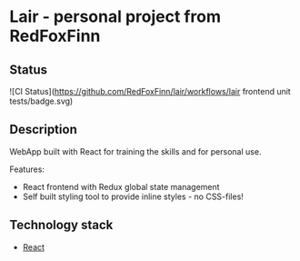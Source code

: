
# Lair - personal project from RedFoxFinn

## Status

![CI Status](https://github.com/RedFoxFinn/lair/workflows/lair frontend unit tests/badge.svg)

## Description

WebApp built with React for training the skills and for personal use.

Features:

- React frontend with Redux global state management
- Self built styling tool to provide inline styles - no CSS-files!

## Technology stack

- [React](https://reactjs.org)